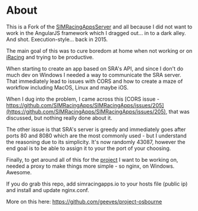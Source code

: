 # About

This is a Fork of the [SIMRacingAppsServer](https://github.com/SIMRacingApps/SIMRacingAppsServer) 
and all because I did not want to work in the AngularJS framework which 
I dragged out... in to a dark alley. And shot. Execution-style... back in 2015.

The main goal of this was to cure boredom at home when not working or on [iRacing](https://iracing.com) and trying to be productive.

When starting to create an app based on SRA's API, and since I don't do much dev on Windows I needed a way to 
communicate the SRA server.  That immediately lead to issues with CORS and how to create a maze of workflow 
including MacOS, Linux and maybe iOS.

When I dug into the problem, I came across this [CORS issue - https://github.com/SIMRacingApps/SIMRacingApps/issues/205](https://github.com/SIMRacingApps/SIMRacingApps/issues/205), that was discussed, but nothing really done about it.

The other issue is that SRA's server is greedy and immediately goes after ports 
80 and 8080 which are the most commonly used - but I understand the reasoning due 
to its simplicity.  It's now randomly 43087, however the end goal is to be 
able to assign it to your the port of your choosing.

Finally, to get around all of this for the [project](https://github.com/geeves/project-osbourne) I want to be working on, 
needed a proxy to make things more simple - so nginx, on Windows.  Awesome.

If you do grab this repo, add simracingapps.io to your hosts file (public ip) 
and install and update nginx.conf.

More on this here: https://github.com/geeves/project-osbourne
